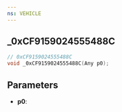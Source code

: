 ```yaml
---
ns: VEHICLE
---
```

## _0xCF9159024555488C

```c
// 0xCF9159024555488C
void _0xCF9159024555488C(Any p0);
```


## Parameters
* **p0**: 

